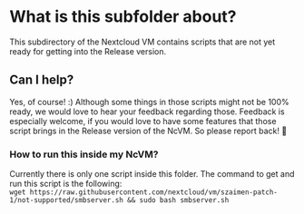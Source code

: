 # What is this subfolder about?
This subdirectory of the Nextcloud VM contains scripts that are not yet ready for getting into the Release version.

## Can I help?
Yes, of course! :)
Although some things in those scripts might not be 100% ready, we would love to hear your feedback regarding those.
Feedback is especially welcome, if you would love to have some features that those script brings in the Release version of the NcVM.
So please report back! 🚀

### How to run this inside my NcVM?
Currently there is only one script inside this folder. The command to get and run this script is the following:<br>
`wget https://raw.githubusercontent.com/nextcloud/vm/szaimen-patch-1/not-supported/smbserver.sh && sudo bash smbserver.sh`
